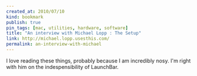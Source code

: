 ```yaml
---
created_at: 2010/07/10
kind: bookmark
publish: true
pin_tags: [mac, utilities, hardware, software]
title: "An interview with Michael Lopp : The Setup"
link: http://michael.lopp.usesthis.com/
permalink: an-interview-with-michael
---
```


I love reading these things, probably because I am incredibly nosy. I'm right with him on the indespensibility of LaunchBar.
